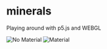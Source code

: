# minerals
Playing around with p5.js and WEBGL

![No Material](https://i.imgur.com/XzGBLjj.gif)
![Material](https://i.imgur.com/mMYGsye.gifv)

